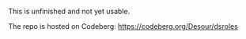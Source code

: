 <!--
SPDX-FileCopyrightText: 2023 DS

SPDX-License-Identifier: CC0-1.0
-->

This is unfinished and not yet usable.

The repo is hosted on Codeberg: <https://codeberg.org/Desour/dsroles>
